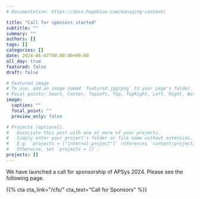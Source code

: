 ```yaml
---
# Documentation: https://docs.hugoblox.com/managing-content/

title: "Call for sponsors started"
subtitle: ""
summary: ""
authors: []
tags: []
categories: []
date: 2024-06-07T00:00:00+09:00
all_day: true
featured: false
draft: false

# Featured image
# To use, add an image named `featured.jpg/png` to your page's folder.
# Focal points: Smart, Center, TopLeft, Top, TopRight, Left, Right, BottomLeft, Bottom, BottomRight.
image:
  caption: ""
  focal_point: ""
  preview_only: false

# Projects (optional).
#   Associate this post with one or more of your projects.
#   Simply enter your project's folder or file name without extension.
#   E.g. `projects = ["internal-project"]` references `content/project/deep-learning/index.md`.
#   Otherwise, set `projects = []`.
projects: []
---
```

We have launched a call for sponsorship of APSys 2024. Please see the following page.

{{% cta cta_link="/cfs/" cta_text="Call for Sponsors" %}}

